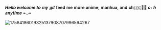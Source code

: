 𝑯𝒆𝒍𝒍𝒐 𝒘𝒆𝒍𝒄𝒐𝒎𝒆 𝒕𝒐 𝒎𝒚 𝒈𝒊𝒕
𝐟𝐞𝐞𝐝 𝐦𝐞 𝐦𝐨𝐫𝐞 𝐚𝐧𝐢𝐦𝐞, 𝐦𝐚𝐧𝐡𝐮𝐚, 𝐚𝐧𝐝 𝐜𝐡🇺🇸🦅🦅
𝒄+𝒉 𝒂𝒏𝒚𝒕𝒊𝒎𝒆 •◡•

![17584186019325137908707996564267](https://github.com/user-attachments/assets/34e2980b-c350-4cd0-bc06-971245817c4a)
